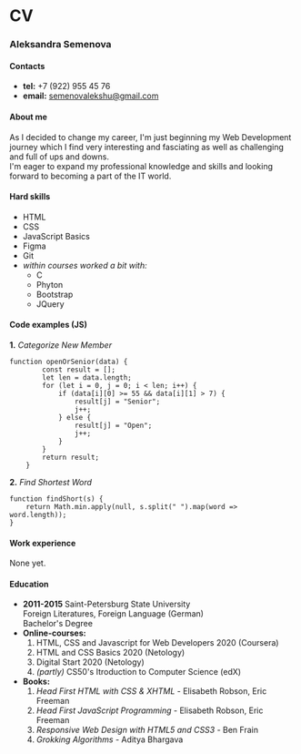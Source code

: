 # CV
### Aleksandra Semenova
#### Contacts
* **tel:** +7 (922) 955 45 76
* **email:** semenovalekshu@gmail.com
#### About me
As I decided to change my career, I'm just beginning my Web Development journey which I find very interesting and fasciating as well as challenging and full of ups and downs.\
I'm eager to expand my professional knowledge and skills and looking forward to becoming a part of the IT world.
#### Hard skills
* HTML
* CSS
* JavaScript Basics
* Figma
* Git
* *within courses worked a bit with:*
    * C
    * Phyton
    * Bootstrap
    * JQuery
#### Code examples (JS)
**1.** *Categorize New Member*
```
function openOrSenior(data) {
        const result = [];
        let len = data.length;
        for (let i = 0, j = 0; i < len; i++) {
            if (data[i][0] >= 55 && data[i][1] > 7) {
                result[j] = "Senior";
                j++;
            } else {
                result[j] = "Open";
                j++;
            }
        }
        return result;
    }
```
**2.** *Find Shortest Word*
```
function findShort(s) {
    return Math.min.apply(null, s.split(" ").map(word => word.length));
}
```
#### Work experience
None yet.
#### Education
* **2011-2015**
Saint-Petersburg State University\
Foreign Literatures, Foreign Language (German)\
Bachelor's Degree
* **Online-courses:**
    1. HTML, CSS and Javascript for Web Developers 2020 (Coursera)
    2. HTML and CSS Basics 2020 (Netology)
    3. Digital Start 2020 (Netology)
    4. *(partly)* CS50's Itroduction to Computer Science (edX)
* **Books:**
    1. *Head First HTML with CSS & XHTML* -  Elisabeth Robson, Eric Freeman
    2. *Head First JavaScript Programming* -  Elisabeth Robson, Eric Freeman
    3. *Responsive Web Design with HTML5 and CSS3* - Ben Frain
    4. *Grokking Algorithms* - Aditya Bhargava
